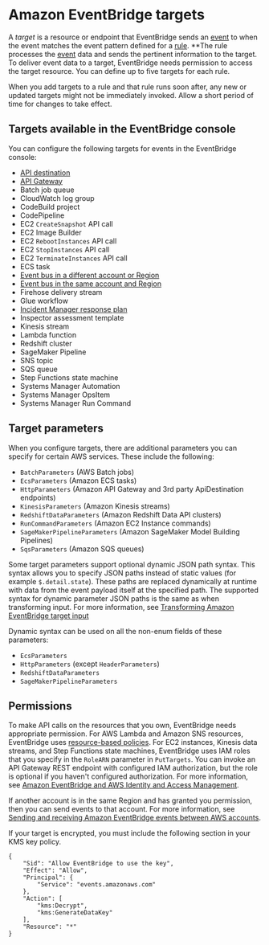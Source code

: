 # Amazon EventBridge targets<a name="eb-targets"></a>

A *target* is a resource or endpoint that EventBridge sends an [event](eb-events.md) to when the event matches the event pattern defined for a [rule](eb-rules.md)\. **The rule processes the [event](eb-events.md) data and sends the pertinent information to the target\. To deliver event data to a target, EventBridge needs permission to access the target resource\. You can define up to five targets for each rule\.

When you add targets to a rule and that rule runs soon after, any new or updated targets might not be immediately invoked\. Allow a short period of time for changes to take effect\.



## Targets available in the EventBridge console<a name="eb-console-targets"></a>

You can configure the following targets for events in the EventBridge console:
+ [API destination](eb-api-destinations.md)
+ [API Gateway](eb-api-gateway-target.md)
+ Batch job queue
+ CloudWatch log group
+ CodeBuild project
+ CodePipeline
+ EC2 `CreateSnapshot` API call
+ EC2 Image Builder
+ EC2 `RebootInstances` API call
+ EC2 `StopInstances` API call
+ EC2 `TerminateInstances` API call
+ ECS task
+ [Event bus in a different account or Region](eb-cross-account.md)
+ [Event bus in the same account and Region](eb-bus-to-bus.md)
+ Firehose delivery stream
+ Glue workflow
+ [Incident Manager response plan](https://docs.aws.amazon.com//incident-manager/latest/userguide/incident-creation.html#incident-tracking-auto-eventbridge)
+ Inspector assessment template
+ Kinesis stream
+ Lambda function
+ Redshift cluster
+ SageMaker Pipeline
+ SNS topic
+ SQS queue
+ Step Functions state machine
+ Systems Manager Automation
+ Systems Manager OpsItem
+ Systems Manager Run Command

## Target parameters<a name="targets-specific-parms"></a>

When you configure targets, there are additional parameters you can specify for certain AWS services\. These include the following:
+ `BatchParameters` \(AWS Batch jobs\)
+ `EcsParameters` \(Amazon ECS tasks\)
+ `HttpParameters` \(Amazon API Gateway and 3rd party ApiDestination endpoints\)
+ `KinesisParameters` \(Amazon Kinesis streams\)
+ `RedshiftDataParameters` \(Amazon Redshift Data API clusters\)
+ `RunCommandParameters` \(Amazon EC2 Instance commands\)
+ `SageMakerPipelineParameters` \(Amazon SageMaker Model Building Pipelines\)
+ `SqsParameters` \(Amazon SQS queues\)

Some target parameters support optional dynamic JSON path syntax\. This syntax allows you to specify JSON paths instead of static values \(for example `$.detail.state`\)\. These paths are replaced dynamically at runtime with data from the event payload itself at the specified path\. The supported syntax for dynamic parameter JSON paths is the same as when transforming input\. For more information, see [Transforming Amazon EventBridge target input](eb-transform-target-input.md)

Dynamic syntax can be used on all the non\-enum fields of these parameters:
+ `EcsParameters`
+ `HttpParameters` \(except `HeaderParameters`\)
+ `RedshiftDataParameters`
+ `SageMakerPipelineParameters`

## Permissions<a name="targets-permissions"></a>

To make API calls on the resources that you own, EventBridge needs appropriate permission\. For AWS Lambda and Amazon SNS resources, EventBridge uses [resource\-based policies](eb-use-resource-based.md)\. For EC2 instances, Kinesis data streams, and Step Functions state machines, EventBridge uses IAM roles that you specify in the `RoleARN` parameter in `PutTargets`\. You can invoke an API Gateway REST endpoint with configured IAM authorization, but the role is optional if you haven't configured authorization\. For more information, see [Amazon EventBridge and AWS Identity and Access Management](eb-iam.md)\.

If another account is in the same Region and has granted you permission, then you can send events to that account\. For more information, see [Sending and receiving Amazon EventBridge events between AWS accounts](eb-cross-account.md)\.



If your target is encrypted, you must include the following section in your KMS key policy\.

```
{
    "Sid": "Allow EventBridge to use the key",
    "Effect": "Allow",
    "Principal": {
        "Service": "events.amazonaws.com"
    },
    "Action": [
        "kms:Decrypt",
        "kms:GenerateDataKey"
    ],
    "Resource": "*"
}
```